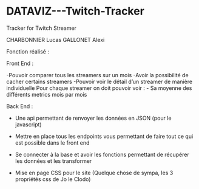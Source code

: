 # DATAVIZ---Twitch-Tracker
Tracker for Twitch Streamer


CHARBONNIER Lucas
GALLONET Alexi

Fonction réalisé :

Front End :

-Pouvoir comparer tous les streamers sur un mois
-Avoir la possibilité de cacher certains streamers
-Pouvoir voir le détail d’un streamer de manière individuelle
Pour chaque streamer on doit pouvoir voir :
	- Sa moyenne des différents metrics mois par mois

Back End :
- Une api permettant de renvoyer les données en JSON (pour le javascript)

- Mettre en place tous les endpoints vous permettant de faire tout ce qui est possible dans le
front end

- Se connecter à la base et avoir les fonctions permettant de récupérer les données et les
transformer

- Mise en page CSS pour le site (Quelque chose de sympa, les 3 propriétés css de Jo le Clodo)
